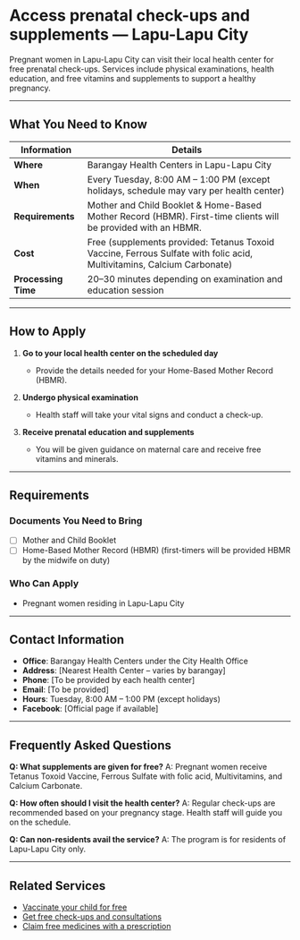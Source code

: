 # Access prenatal check-ups and supplements — Lapu-Lapu City

Pregnant women in Lapu-Lapu City can visit their local health center for free prenatal check-ups. Services include physical examinations, health education, and free vitamins and supplements to support a healthy pregnancy.

---

## What You Need to Know

| Information         | Details                                                                                                                |
| ------------------- | ---------------------------------------------------------------------------------------------------------------------- |
| **Where**           | Barangay Health Centers in Lapu-Lapu City                                                                              |
| **When**            | Every Tuesday, 8:00 AM – 1:00 PM (except holidays, schedule may vary per health center)                                |
| **Requirements**    | Mother and Child Booklet & Home-Based Mother Record (HBMR). First-time clients will be provided with an HBMR.          |
| **Cost**            | Free (supplements provided: Tetanus Toxoid Vaccine, Ferrous Sulfate with folic acid, Multivitamins, Calcium Carbonate) |
| **Processing Time** | 20–30 minutes depending on examination and education session                                                           |

---

## How to Apply

1. **Go to your local health center on the scheduled day**
   - Provide the details needed for your Home-Based Mother Record (HBMR).

2. **Undergo physical examination**
   - Health staff will take your vital signs and conduct a check-up.

3. **Receive prenatal education and supplements**
   - You will be given guidance on maternal care and receive free vitamins and minerals.

---

## Requirements

### Documents You Need to Bring

- [ ] Mother and Child Booklet
- [ ] Home-Based Mother Record (HBMR) (first-timers will be provided HBMR by the midwife on duty)

### Who Can Apply

- Pregnant women residing in Lapu-Lapu City

---

## Contact Information

- **Office**: Barangay Health Centers under the City Health Office
- **Address**: [Nearest Health Center – varies by barangay]
- **Phone**: [To be provided by each health center]
- **Email**: [To be provided]
- **Hours**: Tuesday, 8:00 AM – 1:00 PM (except holidays)
- **Facebook**: [Official page if available]

---

## Frequently Asked Questions

**Q: What supplements are given for free?**
A: Pregnant women receive Tetanus Toxoid Vaccine, Ferrous Sulfate with folic acid, Multivitamins, and Calcium Carbonate.

**Q: How often should I visit the health center?**
A: Regular check-ups are recommended based on your pregnancy stage. Health staff will guide you on the schedule.

**Q: Can non-residents avail the service?**
A: The program is for residents of Lapu-Lapu City only.

---

## Related Services

- [Vaccinate your child for free](/vaccinate-your-child-for-free)
- [Get free check-ups and consultations](/get-free-check-ups-and-consultations)
- [Claim free medicines with a prescription](/claim-free-medicines-with-a-prescription)
